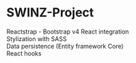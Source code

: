 # SWINZ-Project

Reactstrap - Bootstrap v4 React integration </br>
Stylization with SASS </br>
Data persistence (Entity framework Core) </br>
React hooks
